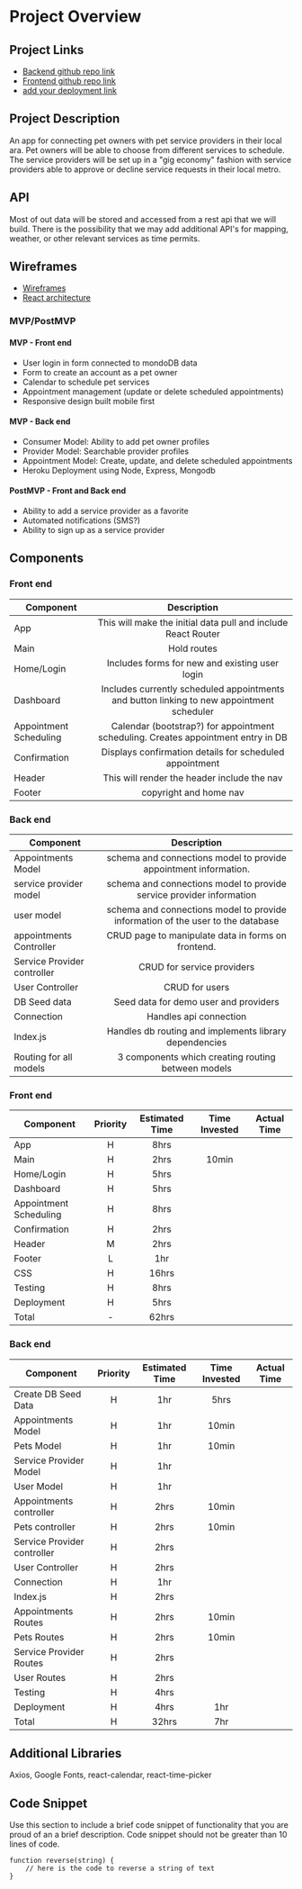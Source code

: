 # Project Overview

## Project Links

- [Backend github repo link](https://github.com/bcantello/GA-Project-3-Backend.git)
- [Frontend github repo link](https://github.com/bcantello/GA-Project-3-Frontend.git)
- [add your deployment link]()

## Project Description

An app for connecting pet owners with pet service providers in their local ara. Pet owners will be able to choose from different services to schedule. The service providers will be set up in a "gig economy" fashion with service providers able to approve or decline service requests in their local metro.

## API

Most of out data will be stored and accessed from a rest api that we will build. There is the possibility that we may add additional API's for mapping, weather, or other relevant services as time permits.


## Wireframes


- [Wireframes](https://res.cloudinary.com/df6sigxz7/image/upload/v1587143239/pet%20service%20app/pet_owner_mvp.png)
- [React architecture](https://docs.google.com/drawings/d/18Hq_A72VDjx0QRy-cDF9zlw0pyXYMBRaETnuvfN9eiU/edit)


### MVP/PostMVP



#### MVP - Front end
- User login in form connected to mondoDB data
- Form to create an account as a pet owner
- Calendar to schedule pet services
- Appointment management (update or delete scheduled appointments)
- Responsive design built mobile first

#### MVP - Back end
- Consumer Model: Ability to add pet owner profiles
- Provider Model: Searchable provider profiles
- Appointment Model: Create, update, and delete scheduled appointments
- Heroku Deployment using Node, Express, Mongodb

#### PostMVP - Front and Back end

- Ability to add a service provider as a favorite
- Automated notifications (SMS?)
- Ability to sign up as a service provider

## Components

### Front end

| Component | Description | 
| --- | :---: |  
| App | This will make the initial data pull and include React Router| 
| Main | Hold routes |
| Home/Login | Includes forms for new and existing user login |
| Dashboard | Includes currently scheduled appointments and button linking to new appointment scheduler |
| Appointment Scheduling | Calendar (bootstrap?) for appointment scheduling. Creates appointment entry in DB |
| Confirmation | Displays confirmation details for scheduled appointment |
| Header | This will render the header include the nav | 
| Footer | copyright and home nav |

### Back end

| Component | Description | 
| --- | :---: |  
| Appointments Model | schema and connections model to provide appointment information. | 
| service provider model | schema and connections model to provide service provider information | 
| user model | schema and connections model to provide information of the user to the database | 
| appointments Controller | CRUD page to manipulate data in forms on frontend. |
| Service Provider controller | CRUD for service providers |
| User Controller | CRUD for users |
| DB Seed data | Seed data for demo user and providers |
| Connection | Handles api connection |
| Index.js | Handles db routing and implements library dependencies |
| Routing for all models | 3 components which creating routing between models |


### Front end

| Component | Priority | Estimated Time | Time Invested | Actual Time |
| --- | :---: |  :---: | :---: | :---: |
| App | H | 8hrs |  |  |
| Main | H | 2hrs | 10min |  |
| Home/Login | H | 5hrs |  |  |
| Dashboard | H | 5hrs |  |  |
| Appointment Scheduling | H | 8hrs |  |  |
| Confirmation | H | 2hrs |  |  |
| Header | M | 2hrs |  |  | 
| Footer | L | 1hr |  |  |
| CSS | H | 16hrs |  |  |
| Testing | H | 8hrs |  |  |
| Deployment | H | 5hrs |  |  |
| Total | - | 62hrs |  |  |

### Back end

| Component | Priority | Estimated Time | Time Invested | Actual Time |
| --- | :---: |  :---: | :---: | :---: |
| Create DB Seed Data | H | 1hr | 5hrs |  |
| Appointments Model | H | 1hr | 10min |  |
| Pets Model | H | 1hr | 10min |  |
| Service Provider Model | H | 1hr |  |  |
| User Model | H | 1hr |  |  |
| Appointments controller | H | 2hrs | 10min |  |
| Pets controller | H | 2hrs | 10min |  |
| Service Provider controller | H | 2hrs |  |  |
| User Controller | H | 2hrs |  |  |
| Connection | H | 1hr |  |  |
| Index.js | H | 2hrs |  |  |
| Appointments Routes | H | 2hrs | 10min |  |
| Pets Routes | H | 2hrs | 10min |  |
| Service Provider Routes | H | 2hrs |  |  |
| User Routes | H | 2hrs |  |  |
| Testing | H | 4hrs |  |  |
| Deployment | H | 4hrs | 1hr |  |
| Total | H | 32hrs | 7hr |  |

## Additional Libraries
 Axios, Google Fonts, react-calendar, react-time-picker

## Code Snippet

Use this section to include a brief code snippet of functionality that you are proud of an a brief description.  Code snippet should not be greater than 10 lines of code. 

```
function reverse(string) {
	// here is the code to reverse a string of text
}
```
